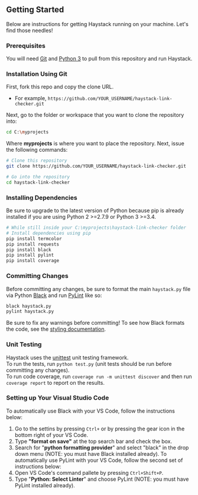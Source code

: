 ## Getting Started 
Below are instructions for getting Haystack running on your machine. Let's find those needles!
### Prerequisites
You will need [Git](https://git-scm.com/) and [Python 3](https://www.python.org/downloads/) to pull from this repository and run Haystack.
### Installation Using Git
First, fork this repo and copy the clone URL.
- For example, `https://github.com/YOUR_USERNAME/haystack-link-checker.git`  

Next, go to the folder or workspace that you want to clone the repository into:
```bash
cd C:\myprojects
```
Where **myprojects** is where you want to place the repository.
Next, issue the following commands:
```bash
# Clone this repository
git clone https://github.com/YOUR_USERNAME/haystack-link-checker.git

# Go into the repository
cd haystack-link-checker
```
### Installing Dependencies
 Be sure to upgrade to the latest version of Python because pip is already installed if you are using Python 2 >=2.7.9 or Python 3 >=3.4.
```bash
# While still inside your C:\myprojects\haystack-link-checker folder
# Install dependencies using pip 
pip install termcolor
pip install requests
pip install black
pip install pylint
pip install coverage
```
### Committing Changes
Before committing any changes, be sure to format the main `haystack.py` file via Python [Black](https://pypi.org/project/black/) and run [PyLint](https://pylint.pycqa.org/en/latest/user_guide/run.html) like so:
```bash
black haystack.py
pylint haystack.py
```
Be sure to fix any warnings before committing!
To see how Black formats the code, see the [styling documentation](https://github.com/psf/black/blob/master/docs/the_black_code_style.md).
### Unit Testing
Haystack uses the [unittest](https://docs.python.org/3/library/unittest.html) unit testing framework.  
To run the tests, run `python test.py` (unit tests should be run before committing any changes).  
To run code coverage, run `coverage run -m unittest discover` and then run `coverage report` to report on the results.
### Setting up Your Visual Studio Code
To automatically use Black with your VS Code, follow the instructions below:
1. Go to the settins by pressing `Ctrl+` or by pressing the gear icon in the bottom right of your VS Code.
2. Type **"format on save"** at the top search bar and check the box.
3. Search for "**python formatting provider**" and select "black" in the drop down menu (NOTE: you must have Black installed already).
To automatically use PyLint with your VS Code, follow the second set of instructions below:
1. Open VS Code's command pallete by pressing `Ctrl+Shift+P`.
2. Type "**Python: Select Linter**" and choose PyLint (NOTE: you must have PyLint installed already).



